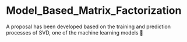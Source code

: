 # Model_Based_Matrix_Factorization
A proposal has been developed based on the training and prediction processes of SVD, one of the machine learning models 🤖
